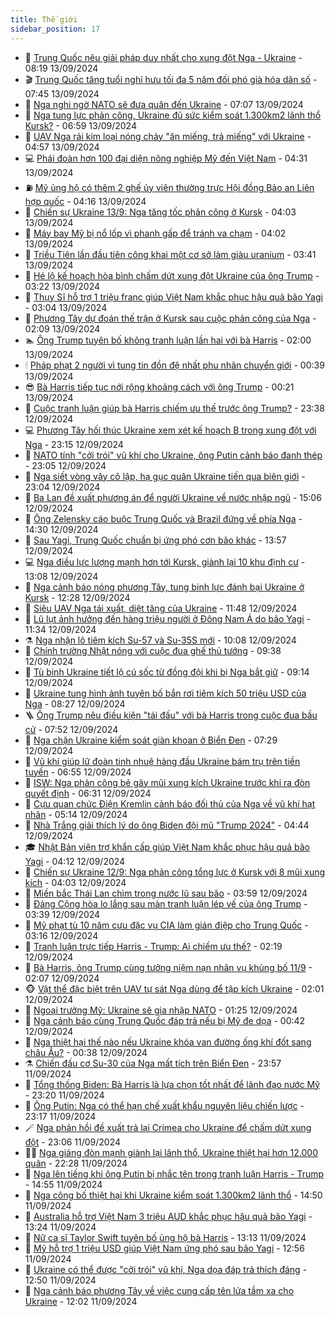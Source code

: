 ```yaml
---
title: Thế giới
sidebar_position: 17
---
```


<!-- dantri-the-gioi:START -->
- 🌋 [Trung Quốc nêu giải pháp duy nhất cho xung đột Nga - Ukraine](https://dantri.com.vn/the-gioi/trung-quoc-neu-giai-phap-duy-nhat-cho-xung-dot-nga-ukraine-20240913151254320.htm) - 08:19 13/09/2024
- 🎬 [Trung Quốc tăng tuổi nghỉ hưu tối đa 5 năm đối phó già hóa dân số](https://dantri.com.vn/the-gioi/trung-quoc-tang-tuoi-nghi-huu-toi-da-5-nam-doi-pho-gia-hoa-dan-so-20240913142717652.htm) - 07:45 13/09/2024
- 🧰 [Nga nghi ngờ NATO sẽ đưa quân đến Ukraine](https://dantri.com.vn/the-gioi/nga-nghi-ngo-nato-se-dua-quan-den-ukraine-20240913140354064.htm) - 07:07 13/09/2024
- 🌋 [Nga tung lực phản công, Ukraine đủ sức kiểm soát 1.300km2 lãnh thổ Kursk?](https://dantri.com.vn/the-gioi/nga-tung-luc-phan-cong-ukraine-du-suc-kiem-soat-1300km2-lanh-tho-kursk-20240913121108334.htm) - 06:59 13/09/2024
- 🗽 [UAV Nga rải kim loại nóng chảy &quot;ăn miếng, trả miếng&quot; với Ukraine](https://dantri.com.vn/the-gioi/uav-nga-rai-kim-loai-nong-chay-an-mieng-tra-mieng-voi-ukraine-20240913090747568.htm) - 04:57 13/09/2024
- 💻 [Phái đoàn hơn 100 đại diện nông nghiệp Mỹ đến Việt Nam](https://dantri.com.vn/the-gioi/phai-doan-hon-100-dai-dien-nong-nghiep-my-den-viet-nam-20240913112307828.htm) - 04:31 13/09/2024
- ⛽️ [Mỹ ủng hộ có thêm 2 ghế ủy viên thường trực Hội đồng Bảo an Liên hợp quốc](https://dantri.com.vn/the-gioi/my-ung-ho-co-them-2-ghe-uy-vien-thuong-truc-hoi-dong-bao-an-lien-hop-quoc-20240913104945671.htm) - 04:16 13/09/2024
- 🤩 [Chiến sự Ukraine 13/9: Nga tăng tốc phản công ở Kursk](https://dantri.com.vn/the-gioi/chien-su-ukraine-139-nga-tang-toc-phan-cong-o-kursk-20240913102606738.htm) - 04:03 13/09/2024
- 🧐 [Máy bay Mỹ bị nổ lốp vì phanh gấp để tránh va chạm](https://dantri.com.vn/the-gioi/may-bay-my-bi-no-lop-vi-phanh-gap-de-tranh-va-cham-20240913105214740.htm) - 04:02 13/09/2024
- 🎊 [Triều Tiên lần đầu tiên công khai một cơ sở làm giàu uranium](https://dantri.com.vn/the-gioi/trieu-tien-lan-dau-tien-cong-khai-mot-co-so-lam-giau-uranium-20240913102200926.htm) - 03:41 13/09/2024
- 📝 [Hé lộ kế hoạch hòa bình chấm dứt xung đột Ukraine của ông Trump](https://dantri.com.vn/the-gioi/he-lo-ke-hoach-hoa-binh-cham-dut-xung-dot-ukraine-cua-ong-trump-20240913101904480.htm) - 03:22 13/09/2024
- 🤡 [Thụy Sĩ hỗ trợ 1 triệu franc giúp Việt Nam khắc phục hậu quả bão Yagi](https://dantri.com.vn/the-gioi/thuy-si-ho-tro-1-trieu-franc-giup-viet-nam-khac-phuc-hau-qua-bao-yagi-20240913095808673.htm) - 03:04 13/09/2024
- 🥷 [Phương Tây dự đoán thế trận ở Kursk sau cuộc phản công của Nga](https://dantri.com.vn/the-gioi/phuong-tay-du-doan-the-tran-o-kursk-sau-cuoc-phan-cong-cua-nga-20240913085951846.htm) - 02:09 13/09/2024
- 🏊 [Ông Trump tuyên bố không tranh luận lần hai với bà Harris](https://dantri.com.vn/the-gioi/ong-trump-tuyen-bo-khong-tranh-luan-lan-hai-voi-ba-harris-20240913080725001.htm) - 02:00 13/09/2024
- 🕯 [Pháp phạt 2 người vì tung tin đồn đệ nhất phu nhân chuyển giới](https://dantri.com.vn/the-gioi/phap-phat-2-nguoi-vi-tung-tin-don-de-nhat-phu-nhan-chuyen-gioi-20240913072723872.htm) - 00:39 13/09/2024
- 😎 [Bà Harris tiếp tục nới rộng khoảng cách với ông Trump](https://dantri.com.vn/the-gioi/ba-harris-tiep-tuc-noi-rong-khoang-cach-voi-ong-trump-20240913063832240.htm) - 00:21 13/09/2024
- 🌈 [Cuộc tranh luận giúp bà Harris chiếm ưu thế trước ông Trump?](https://dantri.com.vn/the-gioi/cuoc-tranh-luan-giup-ba-harris-chiem-uu-the-truoc-ong-trump-20240913004232033.htm) - 23:38 12/09/2024
- 💻 [Phương Tây hối thúc Ukraine xem xét kế hoạch B trong xung đột với Nga](https://dantri.com.vn/the-gioi/phuong-tay-hoi-thuc-ukraine-xem-xet-ke-hoach-b-trong-xung-dot-voi-nga-20240913051716048.htm) - 23:15 12/09/2024
- 🤖 [NATO tính &quot;cởi trói&quot; vũ khí cho Ukraine, ông Putin cảnh báo đanh thép](https://dantri.com.vn/the-gioi/nato-tinh-coi-troi-vu-khi-cho-ukraine-ong-putin-canh-bao-danh-thep-20240913010955146.htm) - 23:05 12/09/2024
- 🦏 [Nga siết vòng vây cô lập, hạ gục quân Ukraine tiến qua biên giới](https://dantri.com.vn/the-gioi/nga-siet-vong-vay-co-lap-ha-guc-quan-ukraine-tien-qua-bien-gioi-20240913023156675.htm) - 23:04 12/09/2024
- 🌁 [Ba Lan đề xuất phương án để người Ukraine về nước nhập ngũ](https://dantri.com.vn/the-gioi/ba-lan-de-xuat-phuong-an-de-nguoi-ukraine-ve-nuoc-nhap-ngu-20240912215231942.htm) - 15:06 12/09/2024
- 🐘 [Ông Zelensky cáo buộc Trung Quốc và Brazil đứng về phía Nga](https://dantri.com.vn/the-gioi/ong-zelensky-cao-buoc-trung-quoc-va-brazil-dung-ve-phia-nga-20240912212202507.htm) - 14:30 12/09/2024
- 🥷 [Sau Yagi, Trung Quốc chuẩn bị ứng phó cơn bão khác](https://dantri.com.vn/the-gioi/sau-yagi-trung-quoc-chuan-bi-ung-pho-con-bao-khac-20240912205204155.htm) - 13:57 12/09/2024
- 💻 [Nga điều lực lượng mạnh hơn tới Kursk, giành lại 10 khu định cư](https://dantri.com.vn/the-gioi/nga-dieu-luc-luong-manh-hon-toi-kursk-gianh-lai-10-khu-dinh-cu-20240912195338884.htm) - 13:08 12/09/2024
- 🎡 [Nga cảnh báo nóng phương Tây, tung binh lực đánh bại Ukraine ở Kursk](https://dantri.com.vn/the-gioi/nga-canh-bao-nong-phuong-tay-tung-binh-luc-danh-bai-ukraine-o-kursk-20240912185851766.htm) - 12:28 12/09/2024
- 🧰 [Siêu UAV Nga tái xuất, diệt tăng của Ukraine](https://dantri.com.vn/the-gioi/sieu-uav-nga-tai-xuat-diet-tang-cua-ukraine-20240910150742513.htm) - 11:48 12/09/2024
- 🥸 [Lũ lụt ảnh hưởng đến hàng triệu người ở Đông Nam Á do bão Yagi](https://dantri.com.vn/the-gioi/lu-lut-anh-huong-den-hang-trieu-nguoi-o-dong-nam-a-do-bao-yagi-20240912172353845.htm) - 11:34 12/09/2024
- ⚗️ [Nga nhận lô tiêm kích Su-57 và Su-35S mới](https://dantri.com.vn/the-gioi/nga-nhan-lo-tiem-kich-su-57-va-su-35s-moi-20240912154454199.htm) - 10:08 12/09/2024
- 🌮 [Chính trường Nhật nóng với cuộc đua ghế thủ tướng](https://dantri.com.vn/the-gioi/chinh-truong-nhat-nong-voi-cuoc-dua-ghe-thu-tuong-20240912161409806.htm) - 09:38 12/09/2024
- 🎃 [Tù binh Ukraine tiết lộ cú sốc từ đồng đội khi bị Nga bắt giữ](https://dantri.com.vn/the-gioi/tu-binh-ukraine-tiet-lo-cu-soc-tu-dong-doi-khi-bi-nga-bat-giu-20240912154345281.htm) - 09:14 12/09/2024
- 💫 [Ukraine tung hình ảnh tuyên bố bắn rơi tiêm kích 50 triệu USD của Nga](https://dantri.com.vn/the-gioi/ukraine-tung-hinh-anh-tuyen-bo-ban-roi-tiem-kich-50-trieu-usd-cua-nga-20240912145609051.htm) - 08:27 12/09/2024
- 🪜 [Ông Trump nêu điều kiện &quot;tái đấu&quot; với bà Harris trong cuộc đua bầu cử](https://dantri.com.vn/the-gioi/ong-trump-neu-dieu-kien-tai-dau-voi-ba-harris-trong-cuoc-dua-bau-cu-20240912063357257.htm) - 07:52 12/09/2024
- 🌋 [Nga chặn Ukraine kiểm soát giàn khoan ở Biển Đen](https://dantri.com.vn/the-gioi/nga-chan-ukraine-kiem-soat-gian-khoan-o-bien-den-20240912141536539.htm) - 07:29 12/09/2024
- 🦏 [Vũ khí giúp lữ đoàn tinh nhuệ hàng đầu Ukraine bám trụ trên tiền tuyến](https://dantri.com.vn/the-gioi/vu-khi-giup-lu-doan-tinh-nhue-hang-dau-ukraine-bam-tru-tren-tien-tuyen-20240912122535344.htm) - 06:55 12/09/2024
- 👀 [ISW: Nga phản công bẻ gãy mũi xung kích Ukraine trước khi ra đòn quyết định](https://dantri.com.vn/the-gioi/isw-nga-phan-cong-be-gay-mui-xung-kich-ukraine-truoc-khi-ra-don-quyet-dinh-20240912115855287.htm) - 06:31 12/09/2024
- 🧰 [Cựu quan chức Điện Kremlin cảnh báo đối thủ của Nga về vũ khí hạt nhân](https://dantri.com.vn/the-gioi/cuu-quan-chuc-dien-kremlin-canh-bao-doi-thu-cua-nga-ve-vu-khi-hat-nhan-20240912114846448.htm) - 05:14 12/09/2024
- 🚀 [Nhà Trắng giải thích lý do ông Biden đội mũ &quot;Trump 2024&quot;](https://dantri.com.vn/the-gioi/nha-trang-giai-thich-ly-do-ong-biden-doi-mu-trump-2024-20240912114008036.htm) - 04:44 12/09/2024
- 🎓 [Nhật Bản viện trợ khẩn cấp giúp Việt Nam khắc phục hậu quả bão Yagi](https://dantri.com.vn/the-gioi/nhat-ban-vien-tro-khan-cap-giup-viet-nam-khac-phuc-hau-qua-bao-yagi-20240912110104973.htm) - 04:12 12/09/2024
- 🥸 [Chiến sự Ukraine 12/9: Nga phản công tổng lực ở Kursk với 8 mũi xung kích](https://dantri.com.vn/the-gioi/chien-su-ukraine-129-nga-phan-cong-tong-luc-o-kursk-voi-8-mui-xung-kich-20240912103823162.htm) - 04:03 12/09/2024
- 🦅 [Miền bắc Thái Lan chìm trong nước lũ sau bão](https://dantri.com.vn/the-gioi/mien-bac-thai-lan-chim-trong-nuoc-lu-sau-bao-20240912104731800.htm) - 03:59 12/09/2024
- 🤭 [Đảng Cộng hòa lo lắng sau màn tranh luận lép vế của ông Trump](https://dantri.com.vn/the-gioi/dang-cong-hoa-lo-lang-sau-man-tranh-luan-lep-ve-cua-ong-trump-20240912101128761.htm) - 03:39 12/09/2024
- 🤖 [Mỹ phạt tù 10 năm cựu đặc vụ CIA làm gián điệp cho Trung Quốc](https://dantri.com.vn/the-gioi/my-phat-tu-10-nam-cuu-dac-vu-cia-lam-gian-diep-cho-trung-quoc-20240912101159057.htm) - 03:16 12/09/2024
- 🐲 [Tranh luận trực tiếp Harris - Trump: Ai chiếm ưu thế?](https://dantri.com.vn/the-gioi/tranh-luan-truc-tiep-harris-trump-ai-chiem-uu-the-20240911205013290.htm) - 02:19 12/09/2024
- 🫣 [Bà Harris, ông Trump cùng tưởng niệm nạn nhân vụ khủng bố 11/9](https://dantri.com.vn/the-gioi/ba-harris-ong-trump-cung-tuong-niem-nan-nhan-vu-khung-bo-119-20240912090624334.htm) - 02:07 12/09/2024
- 🐵 [Vật thể đặc biệt trên UAV tự sát Nga dùng để tập kích Ukraine](https://dantri.com.vn/the-gioi/vat-the-dac-biet-tren-uav-tu-sat-nga-dung-de-tap-kich-ukraine-20240912084601297.htm) - 02:01 12/09/2024
- 🫶 [Ngoại trưởng Mỹ: Ukraine sẽ gia nhập NATO](https://dantri.com.vn/the-gioi/ngoai-truong-my-ukraine-se-gia-nhap-nato-20240912054900013.htm) - 01:25 12/09/2024
- 💃 [Nga cảnh báo cùng Trung Quốc đáp trả nếu bị Mỹ đe dọa](https://dantri.com.vn/the-gioi/nga-canh-bao-cung-trung-quoc-dap-tra-neu-bi-my-de-doa-20240912065510543.htm) - 00:42 12/09/2024
- 💫 [Nga thiệt hại thế nào nếu Ukraine khóa van đường ống khí đốt sang châu Âu?](https://dantri.com.vn/the-gioi/nga-thiet-hai-the-nao-neu-ukraine-khoa-van-duong-ong-khi-dot-sang-chau-au-20240912071957518.htm) - 00:38 12/09/2024
- ⚗️ [Chiến đấu cơ Su-30 của Nga mất tích trên Biển Đen](https://dantri.com.vn/the-gioi/chien-dau-co-su-30-cua-nga-mat-tich-tren-bien-den-20240912065548490.htm) - 23:57 11/09/2024
- 🥷 [Tổng thống Biden: Bà Harris là lựa chọn tốt nhất để lãnh đạo nước Mỹ](https://dantri.com.vn/the-gioi/tong-thong-biden-ba-harris-la-lua-chon-tot-nhat-de-lanh-dao-nuoc-my-20240911171755931.htm) - 23:20 11/09/2024
- 🥸 [Ông Putin: Nga có thể hạn chế xuất khẩu nguyên liệu chiến lược](https://dantri.com.vn/the-gioi/ong-putin-nga-co-the-han-che-xuat-khau-nguyen-lieu-chien-luoc-20240912061224824.htm) - 23:17 11/09/2024
- 🪄 [Nga phản hồi đề xuất trả lại Crimea cho Ukraine để chấm dứt xung đột](https://dantri.com.vn/the-gioi/nga-phan-hoi-de-xuat-tra-lai-crimea-cho-ukraine-de-cham-dut-xung-dot-20240912050546119.htm) - 23:06 11/09/2024
- 🧑‍💻 [Nga giáng đòn mạnh giành lại lãnh thổ, Ukraine thiệt hại hơn 12.000 quân](https://dantri.com.vn/the-gioi/nga-giang-don-manh-gianh-lai-lanh-tho-ukraine-thiet-hai-hon-12000-quan-20240912042428036.htm) - 22:28 11/09/2024
- 🤭 [Nga lên tiếng khi ông Putin bị nhắc tên trong tranh luận Harris - Trump](https://dantri.com.vn/the-gioi/nga-len-tieng-khi-ong-putin-bi-nhac-ten-trong-tranh-luan-harris-trump-20240911194057480.htm) - 14:55 11/09/2024
- 🗽 [Nga công bố thiệt hại khi Ukraine kiểm soát 1.300km2 lãnh thổ](https://dantri.com.vn/the-gioi/nga-cong-bo-thiet-hai-khi-ukraine-kiem-soat-1300km2-lanh-tho-20240911211110932.htm) - 14:50 11/09/2024
- 🤖 [Australia hỗ trợ Việt Nam 3 triệu AUD khắc phục hậu quả bão Yagi](https://dantri.com.vn/the-gioi/australia-ho-tro-viet-nam-3-trieu-aud-khac-phuc-hau-qua-bao-yagi-20240911201944001.htm) - 13:24 11/09/2024
- 🌈 [Nữ ca sĩ Taylor Swift tuyên bố ủng hộ bà Harris](https://dantri.com.vn/the-gioi/nu-ca-si-taylor-swift-tuyen-bo-ung-ho-ba-harris-20240911200733719.htm) - 13:13 11/09/2024
- 🤩 [Mỹ hỗ trợ 1 triệu USD giúp Việt Nam ứng phó sau bão Yagi](https://dantri.com.vn/the-gioi/my-ho-tro-1-trieu-usd-giup-viet-nam-ung-pho-sau-bao-yagi-20240911195220289.htm) - 12:56 11/09/2024
- 🤗 [Ukraine có thể được &quot;cởi trói&quot; vũ khí, Nga dọa đáp trả thích đáng](https://dantri.com.vn/the-gioi/ukraine-co-the-duoc-coi-troi-vu-khi-nga-doa-dap-tra-thich-dang-20240911193449448.htm) - 12:50 11/09/2024
- 🙉 [Nga cảnh báo phương Tây về việc cung cấp tên lửa tầm xa cho Ukraine](https://dantri.com.vn/the-gioi/nga-canh-bao-phuong-tay-ve-viec-cung-cap-ten-lua-tam-xa-cho-ukraine-20240911163327681.htm) - 12:02 11/09/2024<!-- dantri-the-gioi:END -->
